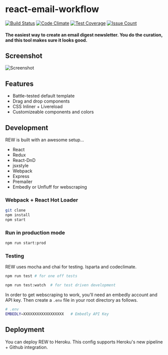 # react-email-workflow
[![Build Status](https://travis-ci.org/jaredpalmer/react-email-workflow.svg?branch=master)](https://travis-ci.org/jaredpalmer/react-email-workflow) [![Code Climate](https://codeclimate.com/github/jaredpalmer/react-email-workflow/badges/gpa.svg)](https://codeclimate.com/github/jaredpalmer/react-email-workflow) [![Test Coverage](https://codeclimate.com/github/jaredpalmer/react-email-workflow/badges/coverage.svg)](https://codeclimate.com/github/jaredpalmer/react-email-workflow/coverage) [![Issue Count](https://codeclimate.com/github/jaredpalmer/react-email-workflow/badges/issue_count.svg)](https://codeclimate.com/github/jaredpalmer/react-email-workflow)

#### The easiest way to create an email digest newsletter. You do the curation, and this tool makes sure it looks good.

## Screenshot
![Screenshot](https://cloud.githubusercontent.com/assets/4060187/13156316/e2bcd9f6-d64f-11e5-9686-852ad92f148d.gif)

## Features
- Battle-tested default template
- Drag and drop components
- CSS Inliner + Livereload
- Customizeable components and colors

## Development
REW is built with an awesome setup...
- React
- Redux
- React-DnD
- jsxstyle
- Webpack
- Express
- Premailer
- Embedly or Unfluff for webscraping

### Webpack + React Hot Loader
```bash
git clone 
npm install
npm start
```

### Run in production mode
```bash
npm run start:prod
```

### Testing
REW uses mocha and chai for testing. Isparta and codeclimate.
```bash
npm run test # for one off tests
```

```bash
npm run test:watch  # for test driven development
```


In order to get webscraping to work, you'll need an embedly account and API key.
Then create a `.env` file in your root directory as follows.

```bash
# .env
EMBEDLY=XXXXXXXXXXXXXXXXXX   # Embedly API Key
```

## Deployment
You can deploy REW to Heroku. This config supports Heroku's new pipeline + Github integration.

